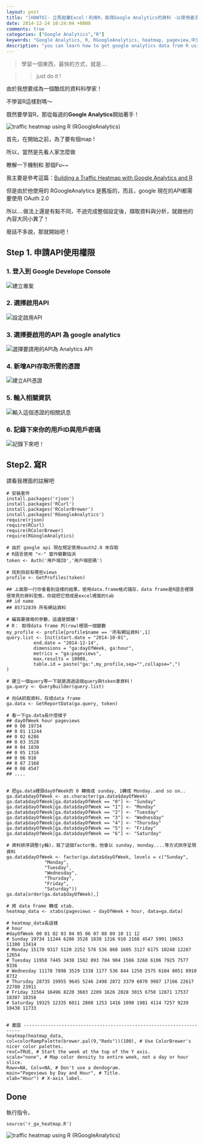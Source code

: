 ```yaml
---
layout: post
title: "[HOWTO]- 立馬拋棄Excel！利用R，取得Google Analytics的資料 -以使用者流量的時間畫heatmap為example"
date: 2014-12-24 10:24:04 +0800
comments: true
categories: ["Google Analytics","R"]
keywords: "Google Analytics, R, RGoogleAnalytics, heatmap, pageview,中文"
description: "you can learn how to get google analytics data from R using RGoogleAnalytics and I use traffic time as an example，利用R取得使用者pageviews的時間分佈"
---
```


> 學習一個東西，最快的方式，就是....

> > just do it !

由於我想要成為一個酷炫的資料科學家！

不學習R這樣對嗎～

既然要學習R，那從每週的**Google Analytics**開始著手！

<img src="https://dl.dropboxusercontent.com/u/22307926/Blog%20Image/HowTo-%20get%20google%20analytics%20using%20R%28RGoogleAnalytics%29%20using%20user%27s%20pageviews%20time%20as%20an%20example/Rplot.png" alt="traffic heatmap using R (RGoogleAnalytics)">

<!-- more -->


首先，在開始之前，為了要有個map !

所以，當然是先看人家怎麼做

瞭解一下機制和 那個Fu~~

我主要是參考這篇：[Building a Traffic Heatmap with Google Analytics and R](http://viget.com/inspire/how-to-build-a-traffic-heatmap-using-google-analytics-and-r)


但是由於他使用的 RGoogleAnalytics 是舊版的，而且，google 現在的API都需要使用 OAuth 2.0

所以....做法上還是有點不同，不過完成整個設定後，擷取資料與分析，就跟他的內容大同小異了！

廢話不多說，那就開始吧！

## Step 1. 申請API使用權限

### 1. 登入到 Google Develope Console

<img src="https://dl.dropboxusercontent.com/u/22307926/Blog%20Image/HowTo-%20get%20google%20analytics%20using%20R%28RGoogleAnalytics%29%20using%20user%27s%20pageviews%20time%20as%20an%20example/%E8%9E%A2%E5%B9%95%E5%BF%AB%E7%85%A7%202014-12-24%20%E4%B8%8B%E5%8D%8811.16.19.png" alt="建立專案">

### 2. 選擇啟用API

<img src="https://dl.dropboxusercontent.com/u/22307926/Blog%20Image/HowTo-%20get%20google%20analytics%20using%20R%28RGoogleAnalytics%29%20using%20user%27s%20pageviews%20time%20as%20an%20example/%E8%9E%A2%E5%B9%95%E5%BF%AB%E7%85%A7%202014-12-24%20%E4%B8%8B%E5%8D%8811.16.31.png" alt="設定啟用API">

### 3. 選擇要啟用的API 為 google analytics

<img src="https://dl.dropboxusercontent.com/u/22307926/Blog%20Image/HowTo-%20get%20google%20analytics%20using%20R%28RGoogleAnalytics%29%20using%20user%27s%20pageviews%20time%20as%20an%20example/%E8%9E%A2%E5%B9%95%E5%BF%AB%E7%85%A7%202014-12-24%20%E4%B8%8B%E5%8D%8811.16.35.png" alt="選擇要請用的API為 Analytics API">

### 4. 新增API存取所需的憑證

<img src="https://dl.dropboxusercontent.com/u/22307926/Blog%20Image/HowTo-%20get%20google%20analytics%20using%20R%28RGoogleAnalytics%29%20using%20user%27s%20pageviews%20time%20as%20an%20example/%E8%9E%A2%E5%B9%95%E5%BF%AB%E7%85%A7%202014-12-24%20%E4%B8%8B%E5%8D%8811.16.45.png" alt="建立API憑證">

### 5. 輸入相關資訊

<img src="https://dl.dropboxusercontent.com/u/22307926/Blog%20Image/HowTo-%20get%20google%20analytics%20using%20R%28RGoogleAnalytics%29%20using%20user%27s%20pageviews%20time%20as%20an%20example/%E8%9E%A2%E5%B9%95%E5%BF%AB%E7%85%A7%202014-12-24%20%E4%B8%8B%E5%8D%8811.16.52.png" alt="輸入這個憑證的相關訊息">

### 6. 記錄下來你的用戶ID與用戶密碼

<img src="https://dl.dropboxusercontent.com/u/22307926/Blog%20Image/HowTo-%20get%20google%20analytics%20using%20R%28RGoogleAnalytics%29%20using%20user%27s%20pageviews%20time%20as%20an%20example/%E8%9E%A2%E5%B9%95%E5%BF%AB%E7%85%A7%202014-12-24%20%E4%B8%8B%E5%8D%8811.17.02.png" alt="記錄下來吧！">

## Step2. 寫R 

請看我裡面的註解吧

    # 安裝套件
    install.packages('rjson')
    install.packages('RCurl')
    install.packages('RColorBrewer')
    install.packages('RGoogleAnalytics')
    require(rjson)
    require(RCurl)
    require(RColorBrewer)
    require(RGoogleAnalytics)
     
    # 由於 google api 現在規定使用oauth2.0 來存取
    # R語言使用 "<-" 當作變數指派
    token <- Auth('用戶端ID','用戶端密碼')
     
    # 找到目前有哪些views
    profile <- GetProfiles(token)
     
    ## 上面那一行你會看到這樣的結果，使用data.frame格式儲存，data frame是R語言裡頭很常見的資料型態，你就把它想成是excel裡面的tab
    ## id name
    ## 85712839 所有網站資料
     
    # 編寫要搜尋的參數，這邊是關鍵！
    # R： 取得data frame 列(row)裡頭一個變數
    my_profile <- profile[profile$name == '所有網站資料',1]
    query.list <- Init(start.date = "2014-10-01",
              end.date = "2014-12-14",
              dimensions = "ga:dayOfWeek, ga:hour",
              metrics = "ga:pageviews",
              max.results = 10000,
              table.id = paste("ga:",my_profile,sep="",collapse=",")
    )
    
    # 建立一個query等一下就是透過這個query與token拿資料！
    ga.query <- QueryBuilder(query.list)
     
    # 向GA抓取資料，存成data frame
    ga.data <- GetReportData(ga.query, token)
     
    # 看一下ga.data長什麼樣子
    ## dayOfWeek hour pageviews
    ## 0 00 19734
    ## 0 01 11244
    ## 0 02 6286
    ## 0 03 3528
    ## 0 04 1830
    ## 0 05 1316
    ## 0 06 910
    ## 0 07 2168
    ## 0 08 4547
    ## ....
     
     
    # 把ga.data裡頭dayOfWeek的 0 轉換成 sunday, 1轉成 Monday..and so on..
    ga.data$dayOfWeek <- as.character(ga.data$dayOfWeek)
    ga.data$dayOfWeek[ga.data$dayOfWeek == "0"] <- "Sunday"
    ga.data$dayOfWeek[ga.data$dayOfWeek == "1"] <- "Monday"
    ga.data$dayOfWeek[ga.data$dayOfWeek == "2"] <- "Tuesday"
    ga.data$dayOfWeek[ga.data$dayOfWeek == "3"] <- "Wednesday"
    ga.data$dayOfWeek[ga.data$dayOfWeek == "4"] <- "Thursday"
    ga.data$dayOfWeek[ga.data$dayOfWeek == "5"] <- "Friday"
    ga.data$dayOfWeek[ga.data$dayOfWeek == "6"] <- "Saturday"
     
    # 資料排序調整(y軸)，寫了這個factor後，他會以 sunday, monday....等方式排序呈現資料
    ga.data$dayOfWeek <- factor(ga.data$dayOfWeek, levels = c("Sunday",
                  "Monday",
                  "Tuesday",
                  "Wednesday",
                  "Thursday",
                  "Friday",
                  "Saturday"))
    ga.data[order(ga.data$dayOfWeek),]
     
    # 將 data frame 轉成 xtab.
    heatmap_data <- xtabs(pageviews ~ dayOfWeek + hour, data=ga.data)
     
    # heatmap_data長這樣
    # hour
    #dayOfWeek 00 01 02 03 04 05 06 07 08 09 10 11 12
    # Sunday 19734 11244 6286 3528 1830 1316 910 2168 4547 5991 10653 11380 13414
    # Monday 15170 9317 5120 2252 578 536 860 1605 3127 6175 10248 12287 12654
    # Tuesday 11958 7445 3438 1582 893 784 904 1566 3268 6106 7925 7577 9336
    # Wednesday 11178 7898 3529 1338 1177 536 844 1250 2575 6104 8051 8910 8732
    # Thursday 28735 19955 9645 5246 2498 2072 3379 6070 9987 17166 22617 22780 23911
    # Friday 31564 16496 8220 3603 2209 1626 2028 3015 6750 12871 17537 18307 18358
    # Saturday 19325 12335 6011 2808 1253 1416 1090 1981 4114 7257 9239 10438 11733
     
     
    # 畫圖 ---------------------------------------------------------------------
    heatmap(heatmap_data,
    col=colorRampPalette(brewer.pal(9,"Reds"))(100), # Use ColorBrewer's nicer color palettes.
    revC=TRUE, # Start the week at the top of the Y axis.
    scale="none", # Map color density to entire week, not a day or hour slice.
    Rowv=NA, Colv=NA, # Don't use a dendogram.
    main="Pageviews by Day and Hour", # Title.
    xlab="Hour") # X-axis label. 

## Done 

執行指令，

    source('r_ga_heatmap.R')

<img src="https://dl.dropboxusercontent.com/u/22307926/Blog%20Image/HowTo-%20get%20google%20analytics%20using%20R%28RGoogleAnalytics%29%20using%20user%27s%20pageviews%20time%20as%20an%20example/Rplot.png" alt="traffic heatmap using R (RGoogleAnalytics)">